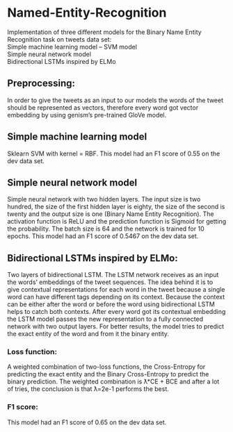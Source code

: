 # Named-Entity-Recognition
Implementation of three different models for the Binary Name Entity Recognition task on tweets data set:  
Simple machine learning model – SVM model  
Simple neural network model  
Bidirectional LSTMs inspired by ELMo  
## Preprocessing: 
In order to give the tweets as an input to our models the words of the tweet should be represented as vectors, therefore every word got vector embedding by using genism’s pre-trained GloVe model.
## Simple machine learning model 
Sklearn SVM with kernel = RBF. 
This model had an F1 score of 0.55 on the dev data set.
## Simple neural network model 
Simple neural network with two hidden layers. The input size is two hundred, the size of the first hidden layer is eighty, the size of the second is twenty and the output size is one (Binary Name Entity Recognition). The activation function is ReLU and the prediction function is Sigmoid for getting the probability. The batch size is 64 and the network is trained for 10 epochs.
This model had an F1 score of 0.5467 on the dev data set.
## Bidirectional LSTMs inspired by ELMo: 
Two layers of bidirectional LSTM. The LSTM network receives as an input the words’ embeddings of the tweet sequences. The idea behind it is to give contextual representations for each word in the tweet because a single word can have different tags depending on its context. Because the context can be either after the word or before the word using bidirectional LSTM helps to catch both contexts. 
After every word got its contextual embedding the LSTM model passes the new representation to a fully connected network with two output layers. For better results, the model tries to predict the exact entity of the word and from it the binary entity. 
### Loss function:
 A weighted combination of two-loss functions, the Cross-Entropy for predicting the exact entity and the Binary Cross-Entropy to predict the binary prediction. The weighted combination is ƛ*CE + BCE and after a lot of tries, the conclusion is that ƛ=2e-1 performs the best.
### F1 score: 
This model had an F1 score of 0.65 on the dev data set.
